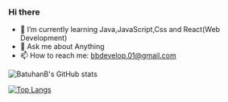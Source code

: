 ### Hi there 
    
- 🌱 I’m currently learning Java,JavaScript,Css and React(Web Development)
- 💬 Ask me about Anything
- 📫 How to reach me: bbdevelop.01@gmail.com

![BatuhanB's GitHub stats](https://github-readme-stats.vercel.app/api?username=batuhanb&show_icons=true&theme=radical)

[![Top Langs](https://github-readme-stats.vercel.app/api/top-langs/?username=batuhanb)](https://github.com/batuhanb/github-readme-stats)

